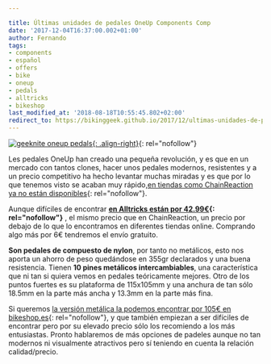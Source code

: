 ```yaml
---

title: Últimas unidades de pedales OneUp Components Comp
date: '2017-12-04T16:37:00.002+01:00'
author: Fernando
tags:
- components
- español
- offers
- bike
- oneup
- pedals
- alltricks
- bikeshop
last_modified_at: '2018-08-18T10:55:45.802+02:00'
redirect_to: https://bikinggeek.github.io/2017/12/ultimas-unidades-de-pedales-oneup-components-comp.html
---
```

[![geeknite oneup pedals](https://1.bp.blogspot.com/-Xnlkftj4NNQ/WiVroV8oxXI/AAAAAAAABCI/Mtmervu3qL4E5O23Tr1TPAeT10iiVPvzQCLcBGAs/s320/OneUp-Components-Composite-Flat-Pedal-offers.jpg){: .align-right}](https://www.alltricks.es/F-11931-pedales-plates/P-259430-oneup_pedals_composite_black?gclid=Cj0KCQiAgZTRBRDmARIsAJvVWAuAzyIkjhBvTA2cVU8DN0Y29sg_ldIzTpaWBFN_pREDstJpX8P5WZMaAv_6EALw_wcB#ectrans=1){: rel="nofollow"}

Les pedales OneUp han creado una pequeña revolución, y es que en un mercado con tantos clones, hacer unos pedales modernos, resistentes y a un precio competitivo ha hecho levantar muchas miradas y es que por lo que tenemos visto se acaban muy rápido,[en tiendas como ChainReaction ya no están disponibles](https://www.awin1.com/awclick.php?gid=329899&mid=10467&awinaffid=364849&linkid=2100772&clickref=){: rel="nofollow"}.  
  
Aunque difíciles de encontrar **[en Alltricks están por 42.99€](https://www.alltricks.es/F-11931-pedales-plates/P-259430-oneup_pedals_composite_black?gclid=Cj0KCQiAgZTRBRDmARIsAJvVWAuAzyIkjhBvTA2cVU8DN0Y29sg_ldIzTpaWBFN_pREDstJpX8P5WZMaAv_6EALw_wcB#ectrans=1){: rel="nofollow"}** , el mismo precio que en ChainReaction, un precio por debajo de lo que lo encontramos en diferentes tiendas online. Comprando algo más por 6€ tendremos el envío gratuito.  
  
**Son pedales de compuesto de nylon**, por tanto no metálicos, esto nos aporta un ahorro de peso quedándose en 355gr declarados y una buena resistencia. Tienen **10 pines metálicos intercambiables**, una característica que ni tan si quiera vemos en pedales teóricamente mejores. Otro de los puntos fuertes es su plataforma de 115x105mm y una anchura de tan sólo 18.5mm en la parte más ancha y 13.3mm en la parte más fina.  
  
Si queremos [la versión metálica la podemos encontrar por 105€ en bikeshop.es](https://www.bikeshop.es/pedales-one-up-aluminio/141494.html){: rel="nofollow"}, y que también empiezan a ser difíciles de encontrar pero por su elevado precio sólo los recomiendo a los más entusiastas. Pronto hablaremos de más opciones de padeles aunque no tan modernos ni visualmente atractivos pero sí teniendo en cuenta la relación calidad/precio.  
  